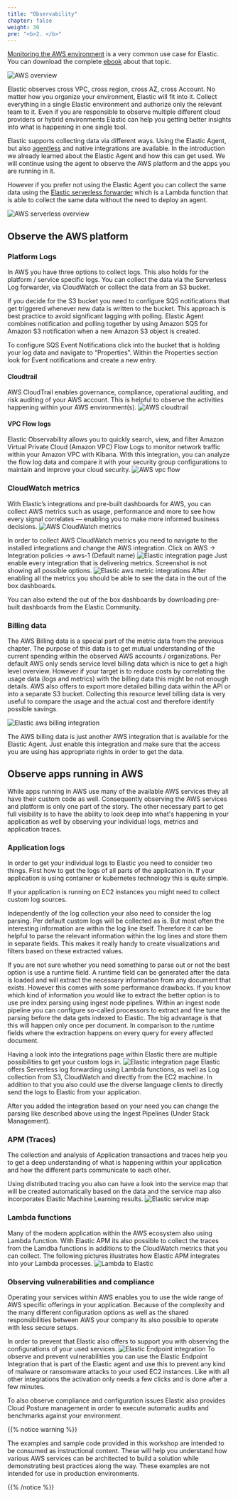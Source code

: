 ```yaml
---
title: "Observability"
chapter: false
weight: 30
pre: "<b>2. </b>"
---
```


[Monitoring the AWS environment](https://www.elastic.co/observability/aws-monitoring) is a very common use case for Elastic. You can download the complete [ebook](https://www.elastic.co/aws/the-elastic-observability-guide-for-aws) about that topic.

![AWS overview](/images/aws-overview.png)

Elastic observes cross VPC, cross region, cross AZ, cross Account. No matter how you organize your environment, Elastic will fit into it. Collect everything in a single Elastic environment and authorize only the relevant team to it. Even if you are responsible to observe multiple different cloud providers or hybrid environments Elastic can help you getting better insights into what is happening in one single tool.

Elastic supports collecting data via different ways. Using the Elastic Agent, but also [agentless](https://serverlessrepo.aws.amazon.com/applications/eu-central-1/267093732750/elastic-serverless-forwarder) and native integrations are available. In the introduction we already learned about the Elastic Agent and how this can get used. We will continue using the agent to observe the AWS platform and the apps you are running in it.

However if you prefer not using the Elastic Agent you can collect the same data using the [Elastic serverless forwarder](https://serverlessrepo.aws.amazon.com/applications/eu-central-1/267093732750/elastic-serverless-forwarder) which is a Lambda function that is able to collect the same data without the need to deploy an agent.

![AWS serverless overview](/images/aws-serverless-overview.png)

## Observe the AWS platform

### Platform Logs

In AWS you have three options to collect logs. This also holds for the platform / service specific logs. You can collect the data via the Serverless Log forwarder, via CloudWatch or collect the data from an S3 bucket.

If you decide for the S3 bucket you need to configure SQS notifications that get triggered whenever new data is written to the bucket. This approach is best practice to avoid significant lagging with polling. Elastic Agent combines notification and polling together by using Amazon SQS for Amazon S3 notification when a new Amazon S3 object is created.

To configure SQS Event Notifications click into the bucket that is holding your log data and navigate to “Properties”. Within the Properties section look for Event notifications and create a new entry.

#### Cloudtrail
AWS CloudTrail enables governance, compliance, operational auditing, and risk auditing of your AWS account. This is helpful to observe the activities happening within your AWS environment(s).
![AWS cloudtrail](/images/cloudtrail.png)

#### VPC Flow logs
Elastic Observability allows you to quickly search, view, and filter Amazon Virtual Private Cloud (Amazon VPC) Flow Logs to monitor network traffic within your Amazon VPC with Kibana. With this integration, you can analyze the flow log data and compare it with your security group configurations to maintain and improve your cloud security.
![AWS vpc flow](/images/vpc-flow.png)

### CloudWatch metrics
With Elastic’s integrations and pre-built dashboards for AWS, you can collect AWS metrics such as usage, performance and more to see how every signal correlates — enabling you to make more informed business decisions.
![AWS CloudWatch metrics](/images/metrics.png)

In order to collect AWS CloudWatch metrics you need to navigate to the installed integrations and change the AWS integration. Click on AWS → Integration policies → aws-1 (Default name)
![Elastic integration page](/images/integration-page.png)
Just enable every integration that is delivering metrics. Screenshot is not showing all possible options.
![Elastic aws metric integrations](/images/metric-integrations.png)
After enabling all the metrics you should be able to see the data in the out of the box dashboards.

You can also extend the out of the box dashboards by downloading pre-built dashboards from the Elastic Community.

### Billing data
The AWS Billing data is a special part of the metric data from the previous chapter. The purpose of this data is to get mutual understanding of the current spending within the observed AWS accounts / organizations.
Per default AWS only sends service level billing data which is nice to get a high level overview. However if your target is to reduce costs by correlating the usage data (logs and metrics) with the billing data this might be not enough details. AWS also offers to export more detailed billing data within the API or into a separate S3 bucket. Collecting this resource level billing data is very useful to compare the usage and the actual cost and therefore identify possible savings.

![Elastic aws billing integration](/images/billing-integration.png)

The AWS billing data is just another AWS integration that is available for the Elastic Agent. Just enable this integration and make sure that the access you are using has appropriate rights in order to get the data.

## Observe apps running in AWS
While apps running in AWS use many of the available AWS services they all have their custom code as well. Consequently observing the AWS services and platform is only one part of the story. The other necessary part to get full visibility is to have the ability to look deep into what's happening in your application as well by observing your individual logs, metrics and application traces.  

### Application logs
In order to get your individual logs to Elastic you need to consider two things. First how to get the logs of all parts of the application in. If your application is using container or kubernetes technology this is quite simple.

If your application is running on EC2 instances you might need to collect custom log sources.

Independently of the log collection your also need to consider the log parsing. Per default custom logs will be collected as is. But most often the interesting information are within the log line itself. Therefore it can be helpful to parse the relevant information within the log lines and store them in separate fields. This makes it really handy to create visualizations and filters based on these extracted values.

If you are not sure whether you need something to parse out or not the best option is use a runtime field. A runtime field can be generated after the data is loaded and will extract the necessary information from any document that exists. However this comes with some performance drawbacks.
If you know which kind of information you would like to extract the better option is to use pre index parsing using ingest node pipelines. Within an ingest node pipeline you can configure so-called processors to extract and fine tune the parsing before the data gets indexed to Elastic. The big advantage is that this will happen only once per document. In comparison to the runtime fields where the extraction happens on every query for every affected document.

Having a look into the integrations page within Elastic there are multiple possibilities to get your custom logs in.
![Elastic integration page](/images/integration-page-2.png)
Elastic offers Serverless log forwarding using Lambda functions, as well as Log collection from S3, CloudWatch and directly from the EC2 machine. In addition to that you also could use the diverse language clients to directly send the logs to Elastic from your application.

After you added the integration based on your need you can change the parsing like described above using the Ingest Pipelines (Under Stack Management).  

### APM (Traces)
The collection and analysis of Application transactions and traces help you to get a deep understanding of what is happening within your application and how the different parts communicate to each other.

Using distributed tracing you also can have a look into the service map that will be created automatically based on the data and the service map also incorporates Elastic Machine Learning results.
![Elastic service map](/images/service-map.png)

### Lambda functions
Many of the modern application within the AWS ecosystem also using Lambda function. With Elastic APM its also possible to collect the traces from the Lamdba functions in additions to the CloudWatch metrics that you can collect.
The following pictures illustrates how Elastic APM integrates into your Lambda processes.
![Lambda to Elastic](/images/lambda-to-elastic.png)

### Observing vulnerabilities and compliance
Operating your services within AWS enables you to use the wide range of AWS specific offerings in your application. Because of the complexity and the many different configuration options as well as the shared responsibilities between AWS your company its also possible to operate with less secure setups.

In order to prevent that Elastic also offers to support you with observing the configurations of your used services.
![Elastic Endpoint integration](/images/endpoint-integration.png)
To observe and prevent vulnerabilities you can use the Elastic Endpoint Integration that is part of the Elastic agent and use this to prevent any kind of malware or ransomware attacks to your used EC2 instances. Like with all other integrations the activation only needs a few clicks and is done after a few minutes.

To also observe compliance and configuration issues Elastic also provides Cloud Posture management in order to execute automatic audits and benchmarks against your environment.



{{% notice warning %}}
<p style='text-align: left;'>
The examples and sample code provided in this workshop are intended to be consumed as instructional content. These will help you understand how various AWS services can be architected to build a solution while demonstrating best practices along the way. These examples are not intended for use in production environments.
</p>
{{% /notice %}}
